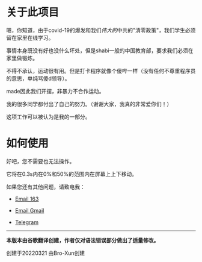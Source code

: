 # 关于此项目
嗯，你知道，由于covid-19的爆发和我们*伟大的*中共的"清零政策"，我们学生必须留在家里在线学习。

事情本身既没有好也没什么坏处，但是shabi一般的中国教育部，要求我们必须在家里做锻炼。

不得不承认，运动很有用。但是打卡程序就像个傻哔一样（没有任何不尊重程序员的意思，单纯骂傻d领导）。

made因此我们开摆，非暴力不合作运动。

我的很多同学都付出了自己的努力。（谢谢大家，我真的非常爱你们！）

这项工作可以被认为是我的一部分。

# 如何使用

好吧，您不需要也无法操作。

它将在0.3s内在0%和50%的范围内在屏幕上上下移动。

如果您还有其他问题，请致电我：

- [Email 163](mailto:ztzylf12345@163.com)

- [Email Gmail](mailto:ztzylf12345@gmail.com)

- [Telegram](https://t.me/Bro-Xun)

---
**本版本由谷歌翻译创建，作者仅对语法错误部分做出了适量修改。**

创建于20220321 由Bro-Xun创建
